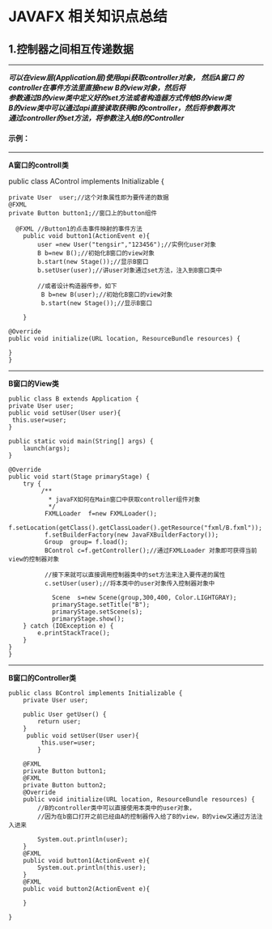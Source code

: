 JAVAFX 相关知识点总结
===
1.控制器之间相互传递数据
---
***
***可以在view层(Application层)使用api获取controller对象，
然后A窗口 的 controller在事件方法里直接new B的view对象，然后将    
参数通过B的view类中定义好的set方法或者构造器方式传给B的view类         
B的view类中可以通过api直接读取获得B的controller，然后将参数再次     
通过controller的set方法，将参数注入给B的Controller***     

####  示例：
***
**A窗口的controll类**
  
   public class AControl implements Initializable {

    private User  user;//这个对象属性即为要传递的数据
    @FXML
    private Button button1;//窗口上的button组件
    
      @FXML //Button1的点击事件映射的事件方法
        public void button1(ActionEvent e){
            user =new User("tengsir","123456");//实例化user对象
            B b=new B();//初始化B窗口的view对象
            b.start(new Stage());//显示B窗口
            b.setUser(user);//讲user对象通过set方法，注入到B窗口类中
            
            //或者设计构造器传参，如下
             B b=new B(user);//初始化B窗口的view对象
             b.start(new Stage());//显示B窗口
    
        }
    
    @Override
    public void initialize(URL location, ResourceBundle resources) {
   
    }
    }
***
**B窗口的View类**

    public class B extends Application {
    private User user;
    public void setUser(User user){
     this.user=user;
    }

    public static void main(String[] args) {
        launch(args);
    }

    @Override
    public void start(Stage primaryStage) {
        try {
             /**
               * javaFX如何在Main窗口中获取controller组件对象
               */
              FXMLLoader  f=new FXMLLoader();
              f.setLocation(getClass().getClassLoader().getResource("fxml/B.fxml"));
              f.setBuilderFactory(new JavaFXBuilderFactory());
              Group  group= f.load();
              BControl c=f.getController();//通过FXMLLoader 对象即可获得当前view的控制器对象
              
              //接下来就可以直接调用控制器类中的set方法来注入要传递的属性
              c.setUser(user);//将本类中的user对象传入控制器对象中
              
                Scene  s=new Scene(group,300,400, Color.LIGHTGRAY);
                primaryStage.setTitle("B");
                primaryStage.setScene(s);
                primaryStage.show();
        } catch (IOException e) {
            e.printStackTrace();
        }
    }
    }
***
**B窗口的Controller类**
    
    public class BControl implements Initializable {
        private User user;
    
        public User getUser() {
            return user;
        }
         public void setUser(User user){
             this.user=user;
            }
    
        @FXML
        private Button button1;
        @FXML
        private Button button2;
        @Override
        public void initialize(URL location, ResourceBundle resources) {
            //B的controller类中可以直接使用本类中的user对象，
            //因为在b窗口打开之前已经由A的控制器传入给了B的view，B的view又通过方法注入进来
            
            System.out.println(user);
        }
        @FXML
        public void button1(ActionEvent e){
            System.out.println(this.user);
        }
        @FXML
        public void button2(ActionEvent e){
    
        }
    
    }
